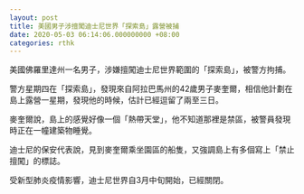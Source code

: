 ```yaml
---
layout: post
title: 美國男子涉擅闖迪士尼世界「探索島」露營被捕
date: 2020-05-03 06:14:06.000000000 +08:00
categories: rthk
---
```


美國佛羅里達州一名男子，涉嫌擅闖迪士尼世界範圍的「探索島」，被警方拘捕。

警方星期四在「探索島」，發現來自阿拉巴馬州的42歲男子麥奎爾，相信他計劃在島上露營一星期，發現他的時候，估計已經逗留了兩至三日。

麥奎爾說，島上的感覺好像一個「熱帶天堂」，他不知道那裡是禁區，被警員發現時正在一幢建築物睡覺。

迪士尼的保安代表說，見到麥奎爾乘坐園區的船隻，又強調島上有多個寫上「禁止擅闖」的標誌。

受新型肺炎疫情影響，迪士尼世界自3月中旬開始，已經關閉。
